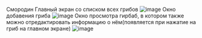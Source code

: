 Смородин
Главный экран со списком всех грибов
![image](https://github.com/user-attachments/assets/f0a51d0a-7c1e-456d-ab2d-85832c2ebd5b)
Окно добавения гриба
![image](https://github.com/user-attachments/assets/72fb2679-08e8-4bda-ab13-ec8b7babc511)
Окно просмотра гирбаб, в котором также можно отредактировать информацию о нём(появляется при нажатие на гриб на главном экране)
![image](https://github.com/user-attachments/assets/44757b51-cd48-482c-b996-1fca5adfa9f9)

